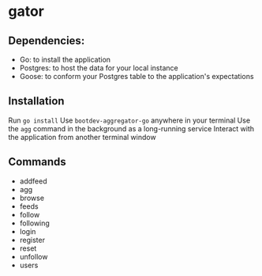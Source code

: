 # gator

## Dependencies:
- Go: to install the application
- Postgres: to host the data for your local instance
- Goose: to conform your Postgres table to the application's expectations

## Installation

Run `go install`
Use `bootdev-aggregator-go` anywhere in your terminal
Use the `agg` command in the background as a long-running service
Interact with the application from another terminal window

## Commands

- addfeed
- agg
- browse
- feeds
- follow
- following
- login
- register
- reset
- unfollow
- users
